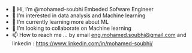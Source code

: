 - 👋 Hi, I’m @mohamed-soubhi Embeded Sofware Engineer
- 👀 I’m interested in data analysis and Machine learning
- 🌱 I’m currently learning more about ML
- 💞️ I’m looking to collaborate on Machine learning
- 📫 How to reach me ... by email eng.mohamed.soubhi@gmail.com and linkedin : https://www.linkedin.com/in/mohamed-soubhi/

<!---
mohamed-soubhi/mohamed-soubhi is a ✨ special ✨ repository because its `README.md` (this file) appears on your GitHub profile.
You can click the Preview link to take a look at your changes.
--->
